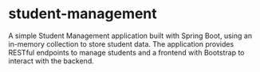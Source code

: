 # student-management
A simple Student Management application built with Spring Boot, using an in-memory collection to store student data. The application provides RESTful endpoints to manage students and a frontend with Bootstrap to interact with the backend.
